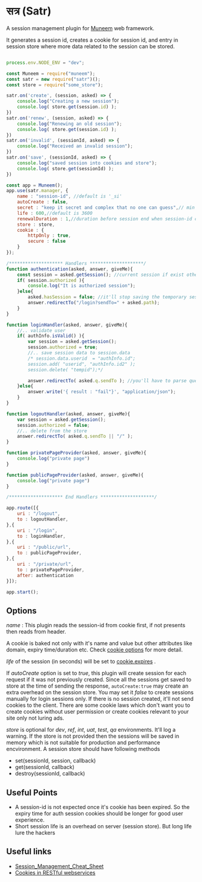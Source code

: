 # सत्र (Satr)

A session management plugin for [Muneem](https://github.com/node-muneem/muneem) web framework. 

It generates a session id, creates a cookie for session id, and entry in session store where more data related to the session can be stored.

```JavaScript

process.env.NODE_ENV = "dev";

const Muneem = require("muneem");
const satr = new require("satr")();
const store = require("some_store");

satr.on('create', (session, asked) => {
    console.log("Creating a new session");
    console.log( store.get(session.id) );
})
satr.on('renew', (session, asked) => {
    console.log("Renewing an old session");
    console.log( store.get(session.id) );
})
satr.on('invalid', (sessionId, asked) => {
    console.log("Received an invalid session");
})
satr.on('save', (sessionId, asked) => {
    console.log("saved session into cookies and store");
    console.log( store.get(sessionId) );
})

const app = Muneem();
app.use(satr.manager, {
    name : "session-id", //default is '_si' 
    autoCreate : false,
    secret : "keep it secret and complex that no one can guess",// min 32 char or long
    life : 600,//default is 3600
    renewalDuration : 1,//duration before session end when session-id can be renewed
    store : store,
    cookie : {
        httpOnly : true,
        secure : false
    }
});

/******************** Handlers ********************/
function authentication(asked, answer, giveMe){
    const session = asked.getSession(); //current session if exist otherwise new unauthorized session
    if( session.authorized ){
        console.log("It is authorized session");
    }else{
        asked.hasSession = false; //it'll stop saving the temporary session to the store and cookies
        answer.redirectTo("/login?sendTo=" + asked.path);
    }
}

function loginHandler(asked, answer, giveMe){
    //.. validate user
    if( authInfo.isValid() ){
        var session = asked.getSession();
        session.authorized = true;
        //.. save session data to session.data
        /* session.data.userid  = "authInfo.id";
        session.add( "userid", "authInfo.id2" ); 
        session.delete( "tempid");*/

        answer.redirectTo( asked.q.sendTo ); //you'll have to parse query string yourself or use some plugin
    }else{
        answer.write('{ result : "fail"}', "application/json"); 
    }
}

function logoutHandler(asked, answer, giveMe){
    var session = asked.getSession();
    session.authorized = false;
    //.. delete from the store
    answer.redirectTo( asked.q.sendTo || "/" );
}

function privatePageProvider(asked, answer, giveMe){
    console.log("private page")
}

function publicPageProvider(asked, answer, giveMe){
    console.log("private page")
}

/******************** End Handlers ********************/

app.route([{
    uri : "/logout",
    to : logoutHandler,
},{
    uri : "/login",
    to : loginHandler,
},{
    uri : "/public/url",
    to : publicPageProvider,
},{
    uri : "/private/url",
    to : privatePageProvider,
    after: authentication
}]);

app.start();

```

## Options

*name* : This plugin reads the session-id from cookie first, if not presents then reads from header.

A cookie is baked not only with it's name and value but other attributes like domain, expiry time/duration etc. Check [cookie options](https://www.npmjs.com/package/cookie) for more detail.

*life* of the session (in seconds) will be set to [cookie.expires](https://www.npmjs.com/package/cookie#expires) . 

If *autoCreate* option is set to *true*, this plugin will create session for each request if it was not previously created. Since all the sessions get saved to store at the time of sending the response, `autoCreate:true` may create an extra overhead on the session store. You may set it *false* to create sessions manually for login sessions only.  If there is no session created, it'll not send cookies to the client. There are some cookie laws which don't want you to create cookies without user permission or create cookies relevant to your site only not luring ads. 

*store* is optional for *dev*, *ref*, *int*, *uat*, *test*, *qa* environments. It'll log a warning. If the store is not provided then the sessions will be saved in memory which is not suitable for production and performance encvironment. A session store should have following methods

* set(sessionId, session, callback)
* get(sessionId, callback)
* destroy(sessionId, callback)

## Useful Points

* A session-id is not expected once it's cookie has been expired. So the expiry time for auth session cookies should be longer for good user experience.
* Short session life is an overhead on server (session store). But long life lure the hackers


## Useful links

* [Session_Management_Cheat_Sheet](https://www.owasp.org/index.php/Session_Management_Cheat_Sheet)
* [Cookies in RESTful webservices](https://softwareengineering.stackexchange.com/questions/141019/should-cookies-be-used-in-a-restful-api#141434)
